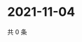 # 2021-11-04

共 0 条

<!-- BEGIN WEIBO -->
<!-- 最后更新时间 Thu Nov 04 2021 01:24:45 GMT+0800 (China Standard Time) -->

<!-- END WEIBO -->

